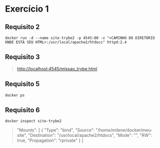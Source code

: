 # Exercício 1

## **Requisito 2**

```console
docker run -d --name site-trybe2 -p 4545:80 -v "<CAMINHO DO DIRETÓRIO ONDE ESTÁ SEU HTML>:/usr/local/apache2/htdocs" httpd:2.4
```
<!-- docker container run -d --name site-trybe2 -p 4545:80 -v "/home/milene/docker/meu-site:/usr/local/apache2/htdocs" httpd:2.4 -->

## **Requisito 3**

> <http://localhost:4545/missao_trybe.html>

## **Requisito 5**

```console
docker ps
```

## **Requisito 6**

```console
docker inspect site-trybe2
```

> "Mounts": [
            {
                "Type": "bind",
                "Source": "/home/milene/docker/meu-site",
                "Destination": "/usr/local/apache2/htdocs",
                "Mode": "",
                "RW": true,
                "Propagation": "rprivate"
            }
        ]
